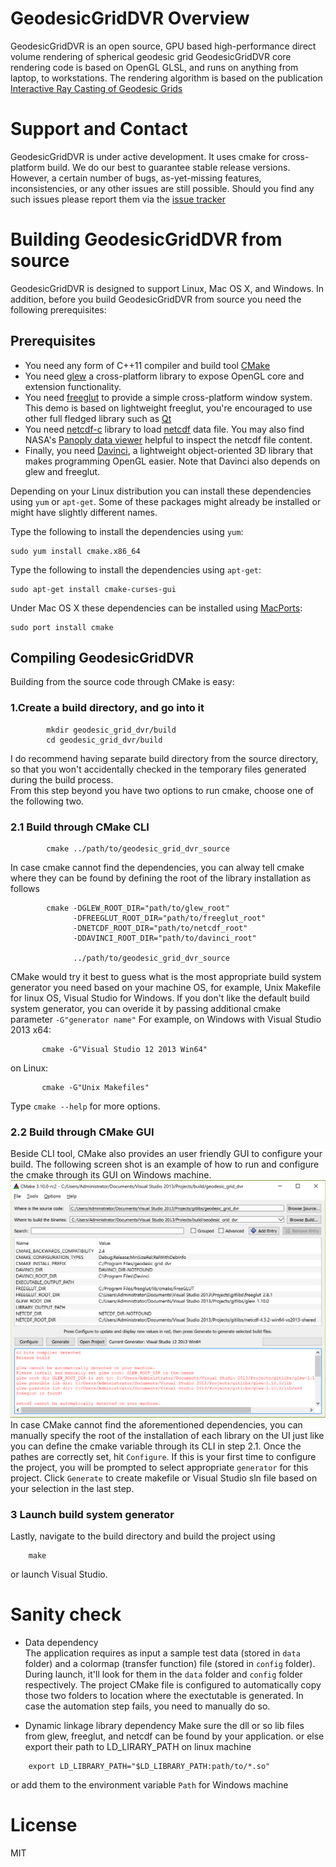 # GeodesicGridDVR Overview
GeodesicGridDVR is an open source, GPU based high-performance direct volume rendering of spherical geodesic grid
GeodesicGridDVR core rendering code is based on OpenGL GLSL, and runs on anything from laptop, to workstations.
The rendering algorithm is based on the publication [Interactive Ray Casting of Geodesic Grids](http://vis.cs.ucdavis.edu/~jrxie/img/pub/2013.Interactive.Ray.Casting.of.Geodesic.Grids.pdf)

# Support and Contact
GeodesicGridDVR is under active development. It uses cmake for cross-platform build. We do our best to guarantee stable release versions. However, a certain number of bugs, as-yet-missing features, inconsistencies, or any other issues are still possible.
Should you find any such issues please report them via the [issue tracker](https://github.com/stonexjr/geodesic_grid_dvr/issues)

# Building GeodesicGridDVR from source
GeodesicGridDVR is designed to support Linux, Mac OS X, and Windows. In addition, before you build GeodesicGridDVR from source you need the following prerequisites:

## Prerequisites
* You need any form of C++11 compiler and build tool [CMake](https://cmake.org/download/)
* You need [glew](http://glew.sourceforge.net/) a cross-platform library to expose OpenGL core and extension functionality.
* You need [freeglut](http://freeglut.sourceforge.net/) to provide a simple cross-platform window system.
This demo is based on lightweight freeglut, you're encouraged to use other full fledged library such as [Qt](https://www1.qt.io/download/)
* You need [netcdf-c](https://www.unidata.ucar.edu/downloads/netcdf/index.jsp) library to load [netcdf](http://www.unidata.ucar.edu/software/netcdf/docs/netcdf_introduction.html) data file.
You may also find NASA's [Panoply data viewer](https://www.giss.nasa.gov/tools/panoply/) helpful to inspect the netcdf file content.
* Finally, you need [Davinci](https://github.com/stonexjr/davinci), a lightweight object-oriented 3D library that makes programming OpenGL easier.
Note that Davinci also depends on glew and freeglut.

Depending on your Linux distribution you can install these dependencies
using `yum` or `apt-get`. Some of these packages might already be
installed or might have slightly different names.

Type the following to install the dependencies using `yum`:

    sudo yum install cmake.x86_64

Type the following to install the dependencies using `apt-get`:

    sudo apt-get install cmake-curses-gui

Under Mac OS X these dependencies can be installed using
[MacPorts](http://www.macports.org/):

    sudo port install cmake

## Compiling GeodesicGridDVR
Building from the source code through CMake is easy:

### 1.Create a build directory, and go into it
```
        mkdir geodesic_grid_dvr/build
        cd geodesic_grid_dvr/build
```
I do recommend having separate build directory from the source directory, so that you won't accidentally checked in the temporary files generated during the build process.   
From this step beyond you have two options to run cmake, choose one of the following two.

### 2.1 Build through CMake CLI
```
        cmake ../path/to/geodesic_grid_dvr_source
```
In case cmake cannot find the dependencies, you can alway tell cmake where they can be found by defining the root of the library installation as follows
```
        cmake -DGLEW_ROOT_DIR="path/to/glew_root" 
              -DFREEGLUT_ROOT_DIR="path/to/freeglut_root" 
              -DNETCDF_ROOT_DIR="path/to/netcdf_root"
              -DDAVINCI_ROOT_DIR="path/to/davinci_root"

              ../path/to/geodesic_grid_dvr_source
```
CMake would try it best to guess what is the most appropriate build system generator you need based on your machine OS, for example, Unix Makefile for linux OS, Visual Studio for Windows. If you don't like the default build system generator, you can overide it by passing additional cmake parameter `-G"generator name"`
For example, on Windows with Visual Studio 2013 x64:
```
       cmake -G"Visual Studio 12 2013 Win64"
```
on Linux:
```
       cmake -G"Unix Makefiles"
```
Type `cmake --help` for more options.

### 2.2 Build through CMake GUI  
Beside CLI tool, CMake also provides an user friendly GUI to configure your build.
The following screen shot is an example of how to run and configure the cmake through its GUI on Windows machine.
![CMakeGUI](/resource/cmake-gui-win.PNG?raw=true "Screen shot of cmake gui")
In case CMake cannot find the aforementioned dependencies, you can manually specify the root of the installation of each library on the UI just like you can define the cmake variable through its CLI in step 2.1.
Once the pathes are correctly set, hit `Configure`. If this is your first time to configure the project, you will be prompted to select appropriate `generator` for this project.
Click `Generate` to create makefile or Visual Studio sln file based on your selection in the last step.


### 3 Launch build system generator
Lastly, navigate to the build directory and build the project using
```
    make
```
or launch Visual Studio.

# Sanity check

* Data dependency  
The application requires as input a sample test data (stored in `data` folder) and a colormap (transfer function) file (stored in `config` folder).
During launch, it'll look for them in the `data` folder and `config` folder respectively.
The project CMake file is configured to automatically copy those two folders to location where the exectutable is generated.
In case the automation step fails, you need to manually do so.

* Dynamic linkage library dependency
Make sure the dll or so lib files from glew, freeglut, and netcdf can be found by your application.
or else export their path to LD_LIRARY_PATH on linux machine
```
    export LD_LIBRARY_PATH="$LD_LIBRARY_PATH:path/to/*.so"
```
or add them to the environment variable `Path` for Windows machine

# License
MIT

